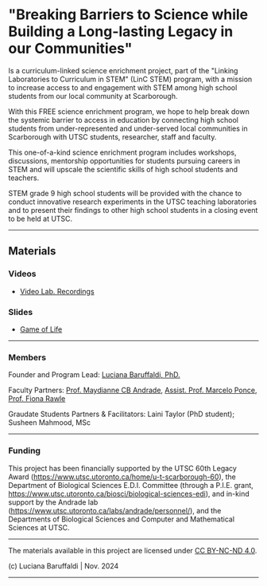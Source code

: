 # "Breaking Barriers to Science while Building a Long-lasting Legacy in our Communities" 

Is a curriculum-linked science enrichment project, part of the "Linking Laboratories to Curriculum in STEM" (LinC STEM) program, with a mission to increase access to and engagement with STEM among high school students from our local community at Scarborough. 

With this FREE science enrichment program, we hope to help break down the systemic barrier to access in education by connecting high school students from under-represented and under-served local communities in Scarborough with UTSC students, researcher, staff and faculty.

This one-of-a-kind science enrichment program includes workshops, discussions, mentorship opportunities for students pursuing careers in STEM and will upscale the scientific skills of high school students and teachers. 

STEM grade 9 high school students will be provided with the chance to conduct innovative research experiments in the UTSC teaching laboratories and to present their findings to other high school students in a closing event to be held at UTSC. 
            
---

## Materials
### Videos
   * [Video Lab. Recordings](videos)

### Slides
   * [Game of Life](materials/slides/GameOfLife.pdf)
     
---

### Members
Founder and Program Lead:
            [Luciana Baruffaldi, PhD.](https://www.utsc.utoronto.ca/labs/andrade/personnel/)
 
Faculty Partners:
    [Prof. Maydianne CB Andrade](https://www.utsc.utoronto.ca/labs/andrade/personnel/),
    [Assist. Prof. Marcelo Ponce](https://www.utsc.utoronto.ca/cms/marcelo-ponce),
    [Prof. Fiona Rawle](https://www.utm.utoronto.ca/biology/people/fiona-rawle)

Graudate Students Partners & Facilitators:
    Laini Taylor (PhD student); Susheen Mahmood, MSc

---

### Funding

This project has been financially supported by the UTSC 60th Legacy Award (https://www.utsc.utoronto.ca/home/u-t-scarborough-60), the Department of Biological Sciences E.D.I. Committee (through a P.I.E. grant, https://www.utsc.utoronto.ca/biosci/biological-sciences-edi), and in-kind support by the Andrade lab (https://www.utsc.utoronto.ca/labs/andrade/personnel/), and the Departments of Biological Sciences and Computer and Mathematical Sciences at UTSC.

---

The materials available in this project are licensed under [CC BY-NC-ND 4.0](https://creativecommons.org/licenses/by-nc-nd/4.0/deed.en).

(c) Luciana Baruffaldi   |   Nov. 2024

---
